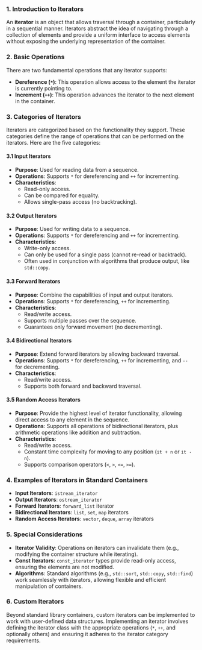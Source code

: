 ### 1. Introduction to Iterators

An **iterator** is an object that allows traversal through a container, particularly in a sequential manner. Iterators abstract the idea of navigating through a collection of elements and provide a uniform interface to access elements without exposing the underlying representation of the container.

### 2. Basic Operations

There are two fundamental operations that any iterator supports:

- **Dereference (`*`)**: This operation allows access to the element the iterator is currently pointing to.
- **Increment (`++`)**: This operation advances the iterator to the next element in the container.

### 3. Categories of Iterators

Iterators are categorized based on the functionality they support. These categories define the range of operations that can be performed on the iterators. Here are the five categories:

#### 3.1 Input Iterators

- **Purpose**: Used for reading data from a sequence.
- **Operations**: Supports `*` for dereferencing and `++` for incrementing.
- **Characteristics**:
  - Read-only access.
  - Can be compared for equality.
  - Allows single-pass access (no backtracking).

#### 3.2 Output Iterators

- **Purpose**: Used for writing data to a sequence.
- **Operations**: Supports `*` for dereferencing and `++` for incrementing.
- **Characteristics**:
  - Write-only access.
  - Can only be used for a single pass (cannot re-read or backtrack).
  - Often used in conjunction with algorithms that produce output, like `std::copy`.

#### 3.3 Forward Iterators

- **Purpose**: Combine the capabilities of input and output iterators.
- **Operations**: Supports `*` for dereferencing, `++` for incrementing.
- **Characteristics**:
  - Read/write access.
  - Supports multiple passes over the sequence.
  - Guarantees only forward movement (no decrementing).

#### 3.4 Bidirectional Iterators

- **Purpose**: Extend forward iterators by allowing backward traversal.
- **Operations**: Supports `*` for dereferencing, `++` for incrementing, and `--` for decrementing.
- **Characteristics**:
  - Read/write access.
  - Supports both forward and backward traversal.

#### 3.5 Random Access Iterators

- **Purpose**: Provide the highest level of iterator functionality, allowing direct access to any element in the sequence.
- **Operations**: Supports all operations of bidirectional iterators, plus arithmetic operations like addition and subtraction.
- **Characteristics**:
  - Read/write access.
  - Constant time complexity for moving to any position (`it + n` or `it - n`).
  - Supports comparison operators (`<`, `>`, `<=`, `>=`).

### 4. Examples of Iterators in Standard Containers

- **Input Iterators**: `istream_iterator`
- **Output Iterators**: `ostream_iterator`
- **Forward Iterators**: `forward_list` iterator
- **Bidirectional Iterators**: `list`, `set`, `map` iterators
- **Random Access Iterators**: `vector`, `deque`, `array` iterators

### 5. Special Considerations

- **Iterator Validity**: Operations on iterators can invalidate them (e.g., modifying the container structure while iterating).
- **Const Iterators**: `const_iterator` types provide read-only access, ensuring the elements are not modified.
- **Algorithms**: Standard algorithms (e.g., `std::sort`, `std::copy`, `std::find`) work seamlessly with iterators, allowing flexible and efficient manipulation of containers.

### 6. Custom Iterators

Beyond standard library containers, custom iterators can be implemented to work with user-defined data structures. Implementing an iterator involves defining the iterator class with the appropriate operations (`*`, `++`, and optionally others) and ensuring it adheres to the iterator category requirements.
